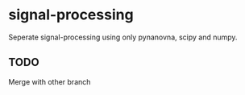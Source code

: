 # signal-processing
Seperate signal-processing using only pynanovna, scipy and numpy.
## TODO
Merge with other branch
